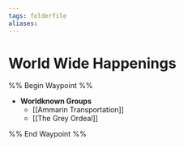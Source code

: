 ```yaml
---
tags: folderfile
aliases:
---
```


# World Wide Happenings
%% Begin Waypoint %%
- **Worldknown Groups**
	- [[Ammarin Transportation]]
	- [[The Grey Ordeal]]

%% End Waypoint %%
